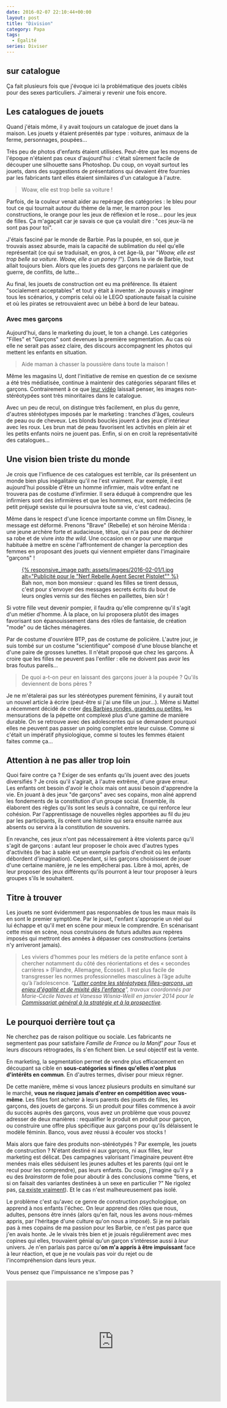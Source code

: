 ```yaml
---
date: 2016-02-07 22:10:44+00:00
layout: post
title: "Division"
category: Papa
tags:
  - Égalité
series: Diviser
---
```


## sur catalogue

Ça fait plusieurs fois que j'évoque ici la problématique des jouets ciblés pour des sexes particuliers. J'aimerai y revenir une fois encore.

<!-- more -->

## Les catalogues de jouets

Quand j'étais môme, il y avait toujours un catalogue de jouet dans la maison. Les jouets y étaient présentés par type : voitures, animaux de la ferme, personnages, poupées…

Très peu de photos d'enfants étaient utilisées. Peut-être que les moyens de l'époque n'étaient pas ceux d'aujourd'hui : c'était sûrement facile de découper une silhouette sans Photoshop. Du coup, on voyait surtout les jouets, dans des suggestions de présentations qui devaient être fournies par les fabricants tant elles étaient similaires d'un catalogue à l'autre.

> Woaw, elle est trop belle sa voiture !

Parfois, de la couleur venait aider au repérage des catégories : le bleu pour tout ce qui tournait autour du thème de la mer, le marron pour les constructions, le orange pour les jeux de réflexion et le rose… pour les jeux de filles. Ça m'agaçait car je savais ce que ça voulait dire : "ces jeux-là ne sont pas pour toi".

J'étais fasciné par le monde de Barbie. Pas la poupée, en soi, que je trouvais assez absurde, mais la capacité de sublimation du réel qu'elle représentait (ce qui se traduisait, en gros, à cet âge-là, par "_Woaw, elle est trop belle sa voiture. Woaw, elle a un poney !_"). Dans la vie de Barbie, tout allait toujours bien. Alors que les jouets des garçons ne parlaient que de guerre, de conflits, de lutte…

Au final, les jouets de construction ont eu ma préférence. Ils étaient "socialement acceptables" et tout y était à inventer. Je pouvais y imaginer tous les scénarios, y compris celui où le LEGO spationaute faisait la cuisine et où les pirates se retrouvaient avec un bébé à bord de leur bateau.

### Avec mes garçons

Aujourd'hui, dans le marketing du jouet, le ton a changé. Les catégories "Filles" et "Garçons" sont devenues la première segmentation. Au cas où elle ne serait pas assez claire, des discours accompagnent les photos qui mettent les enfants en situation.

> Aide maman à chasser la poussière dans toute la maison !

Même les magasins U, dont l'initiative de remise en question de ce sexisme a été très médiatisée, continue à maintenir des catégories séparant filles et garçons. Contrairement à ce que [leur vidéo](/2015/12/quirks-mode/) laissait penser, les images non-stéréotypées sont très minoritaires dans le catalogue.

Avec un peu de recul, on distingue très facilement, en plus du genre, d'autres stéréotypes imposés par le marketing : tranches d'âges, couleurs de peau ou de cheveux. Les blonds bouclés jouent à des jeux d'intérieur avec les roux. Les brun mat de peau favorisent les activités en plein air et les petits enfants noirs ne jouent pas. Enfin, si on en croit la représentativité des catalogues…

## Une vision bien triste du monde

Je crois que l'influence de ces catalogues est terrible, car ils présentent un monde bien plus inégalitaire qu'il ne l'est vraiment. Par exemple, il est aujourd'hui possible d'être un homme infirmier, mais vôtre enfant ne trouvera pas de costume d'infirmier. Il sera éduqué à comprendre que les infirmiers sont des infirmières et que les hommes, eux, sont médecins (le petit préjugé sexiste qui le poursuivra toute sa vie, c'est cadeau).

Même dans le respect d'une licence importante comme un film Disney, le message est déformé. Prenons "Brave" (Rebelle) et son héroine Mérida : une jeune archère forte et audacieuse, têtue, qui n'a pas peur de déchirer sa robe et de vivre <em lang="en">into the wild</em>. Une occasion en or pour une marque habituée à mettre en scène l'affrontement de changer la perception des femmes en proposant des jouets qui viennent empiéter dans l'imaginaire "garçons" !

<figure>
  <a data-featherlight="image" href="/assets/images/2016-02-01/1.jpg" title="Voir en plus grand">
      {% responsive_image path: assets/images/2016-02-01/1.jpg alt="Publicité pour le &quot;Nerf Rebelle Agent Secret Pistolet&quot;" %}
  </a>
  <figcaption>Bah non, mon bon monsieur : quand les filles se tirent dessus, c'est pour s'envoyer des messages secrets écrits du bout de leurs ongles vernis sur des flèches en paillettes, bien sûr !</figcaption>
</figure>

Si votre fille veut devenir pompier, il faudra qu'elle comprenne qu'il s'agit d'un métier d'homme. À la place, on lui proposera plutôt des images favorisant son épanouissement dans des rôles de fantaisie, de création "mode" ou de tâches ménagères.

Par de costume d'ouvrière BTP, pas de costume de policière. L'autre jour, je suis tombé sur un costume "scientifique" composé d'une blouse blanche et d'une paire de grosses lunettes. Il n'était proposé que chez les garçons. À croire que les filles ne peuvent pas l'enfiler : elle ne doivent pas avoir les bras foutus pareils…

> De quoi a-t-on peur en laissant des garçons jouer à la poupée ?
> Qu'ils deviennent de bons pères ?

Je ne m'étalerai pas sur les stéréotypes purement féminins, il y aurait tout un nouvel article à écrire (peut-être si j'ai une fille un jour…). Même si Mattel a récemment décidé de créer [des Barbies rondes, grandes ou petites](http://time.com/barbie-new-body-cover-story/), les mensurations de la pépette ont complexé plus d'une gamine de manière durable. On se retrouve avec des adolescentes qui se demandent pourquoi elles ne peuvent pas passer un poing complet entre leur cuisse. Comme si c'était un impératif physiologique, comme si toutes les femmes étaient faites comme ça…

## Attention à ne pas aller trop loin

Quoi faire contre ça ? Exiger de ses enfants qu'ils jouent avec des jouets diversifiés ? Je crois qu'il s'agirait, à l'autre extrême, d'une grave erreur. Les enfants ont besoin d'avoir le choix mais ont aussi besoin d'apprendre la vie. En jouant à des jeux "de garçons" avec ses copains, mon aîné apprend les fondements de la constitution d'un groupe social. Ensemble, ils élaborent des règles qu'ils sont les seuls à connaître, ce qui renforce leur cohésion. Par l'apprentissage de nouvelles règles apportées au fil du jeu par les participants, ils créent une histoire qui sera ensuite narrée aux absents ou servira à la constitution de souvenirs.

En revanche, ces jeux n'ont pas nécessairement à être violents parce qu'il s'agit de garçons : autant leur proposer le choix avec d'autres types d'activités (le bac à sable est un exemple parfois d'endroit où les enfants débordent d'imagination). Cependant, si les garçons choisissent de jouer d'une certaine manière, je ne les empêcherai pas. Libre à moi, après, de leur proposer des jeux différents qu'ils pourront à leur tour proposer à leurs groupes s'ils le souhaitent.

## Titre à trouver

Les jouets ne sont évidemment pas responsables de tous les maux mais ils en sont le premier symptôme. Par le jouet, l'enfant s'approprie un réel qui lui échappe et qu'il met en scène pour mieux le comprendre. En scénarisant cette mise en scène, nous construisons de futurs adultes aux repères imposés qui mettront des années à dépasser ces constructions (certains n'y arriveront jamais).

> Les viviers d’hommes pour les métiers de la petite enfance sont à chercher notamment du côté des réorientations et des « secondes carrières » (Flandre, Allemagne, Écosse). Il est plus facile de transgresser les normes professionnelles masculines à l’âge adulte qu’à l’adolescence.
> <cite>"[Lutter contre les stéréotypes filles-garçons, un enjeu d'égalité et de mixité dès l'enfance](http://www.strategie.gouv.fr/sites/strategie.gouv.fr/files/archives/CGSP_Stereotypes_filles_garcons_web.pdf)", travaux coordonnés par Marie-Cécile Naves et Vanessa Wisnia-Weill en janvier 2014 pour le [Commissariat général à la stratégie et à la prospective](http://www.strategie.gouv.fr/).</cite>

## Le pourquoi derrière tout ça

Ne cherchez pas de raison politique ou sociale. Les fabricants ne segmentent pas pour satisfaire _Famille de France_ ou _la Manif' pour Tous_ et leurs discours rétrogrades, ils s'en fichent bien. Le seul objectif est la vente.

En marketing, la segmentation permet de vendre plus efficacement en découpant sa cible en **sous-catégories si fines qu'elles n'ont plus d'intérêts en commun**. En d'autres termes, diviser pour mieux régner.

De cette manière, même si vous lancez plusieurs produits en simultané sur le marché, **vous ne risquez jamais d'entrer en compétition avec vous-même**. Les filles font acheter à leurs parents des jouets de filles, les garçons, des jouets de garçons. Si un produit pour filles commence à avoir du succès auprès des garçons, vous avez un problème que vous pouvez adresser de deux manières : requalifier le produit en produit pour garçon, ou construire une offre plus spécifique aux garçons pour qu'ils délaissent le modèle féminin. Banco, vous avez réussi à écouler vos stocks !

Mais alors que faire des produits non-stéréotypés ? Par exemple, les jouets de construction ? N'étant destiné ni aux garçons, ni aux filles, leur marketing est délicat. Des campagnes valorisant l'imaginaire peuvent être menées mais elles séduisent les jeunes adultes et les parents (qui ont le recul pour les comprendre), pas leurs enfants. Du coup, j'imagine qu'il y a eu des <em lang="en">brainstorm</em> de folie pour aboutir à des conclusions comme "tiens, et si on faisait des variantes destinées à un sexe en particulier ?" Ne rigolez pas, [ça existe vraiment](http://shop.lego.com/fr-FR/Friends)). Et le cas n'est malheureusement pas isolé.

Le problème c'est qu'avec ce genre de construction psychologique, on apprend à nos enfants l'échec. On leur apprend des rôles que nous, adultes, pensons être innés (alors qu'en fait, nous les avons nous-mêmes appris, par l'héritage d'une culture qu'on nous a imposé). Si je ne parlais pas à mes copains de ma passion pour les Barbie, ce n'est pas parce que j'en avais honte. Je le vivais très bien et je jouais régulièrement avec mes copines qui elles, trouvaient génial qu'un garçon s'intéresse aussi à _leur_ univers. Je n'en parlais pas parce qu'**on m'a appris à être impuissant** face à leur réaction, et que je ne voulais pas voir du rejet ou de l'incompréhension dans leurs yeux.

Vous pensez que l'impuissance ne s'impose pas ?

<div class="videoWrapper">
  <iframe width="560" height="315" src="https://www.youtube.com/embed/j9I95BJsINc" frameborder="0" allowfullscreen></iframe>
</div>
